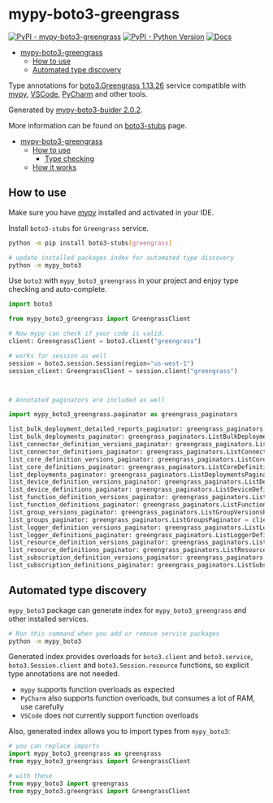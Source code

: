 # mypy-boto3-greengrass

[![PyPI - mypy-boto3-greengrass](https://img.shields.io/pypi/v/mypy-boto3-greengrass.svg?color=blue)](https://pypi.org/project/mypy-boto3-greengrass)
[![PyPI - Python Version](https://img.shields.io/pypi/pyversions/mypy-boto3-greengrass.svg?color=blue)](https://pypi.org/project/mypy-boto3-greengrass)
[![Docs](https://img.shields.io/readthedocs/mypy-boto3-builder.svg?color=blue)](https://mypy-boto3-builder.readthedocs.io/)

- [mypy-boto3-greengrass](#mypy-boto3-greengrass)
  - [How to use](#how-to-use)
  - [Automated type discovery](#automated-type-discovery)


Type annotations for
[boto3.Greengrass 1.13.26](https://boto3.amazonaws.com/v1/documentation/api/1.13.26/reference/services/greengrass.html#Greengrass) service
compatible with [mypy](https://github.com/python/mypy), [VSCode](https://code.visualstudio.com/),
[PyCharm](https://www.jetbrains.com/pycharm/) and other tools.

Generated by [mypy-boto3-buider 2.0.2](https://github.com/vemel/mypy_boto3_builder).

More information can be found on [boto3-stubs](https://pypi.org/project/boto3-stubs/) page.

- [mypy-boto3-greengrass](#mypy-boto3-greengrass)
  - [How to use](#how-to-use)
    - [Type checking](#type-checking)
  - [How it works](#how-it-works)

## How to use

Make sure you have [mypy](https://github.com/python/mypy) installed and activated in your IDE.

Install `boto3-stubs` for `Greengrass` service.

```bash
python -m pip install boto3-stubs[greengrass]

# update installed packages index for automated type discovery
python -m mypy_boto3
```

Use `boto3` with `mypy_boto3_greengrass` in your project and enjoy type checking and auto-complete.

```python
import boto3

from mypy_boto3_greengrass import GreengrassClient

# Now mypy can check if your code is valid.
client: GreengrassClient = boto3.client("greengrass")

# works for session as well
session = boto3.session.Session(region="us-west-1")
session_client: GreengrassClient = session.client("greengrass")



# Annotated paginators are included as well

import mypy_boto3_greengrass.paginator as greengrass_paginators

list_bulk_deployment_detailed_reports_paginator: greengrass_paginators.ListBulkDeploymentDetailedReportsPaginator = client.get_paginator("list_bulk_deployment_detailed_reports")
list_bulk_deployments_paginator: greengrass_paginators.ListBulkDeploymentsPaginator = client.get_paginator("list_bulk_deployments")
list_connector_definition_versions_paginator: greengrass_paginators.ListConnectorDefinitionVersionsPaginator = client.get_paginator("list_connector_definition_versions")
list_connector_definitions_paginator: greengrass_paginators.ListConnectorDefinitionsPaginator = client.get_paginator("list_connector_definitions")
list_core_definition_versions_paginator: greengrass_paginators.ListCoreDefinitionVersionsPaginator = client.get_paginator("list_core_definition_versions")
list_core_definitions_paginator: greengrass_paginators.ListCoreDefinitionsPaginator = client.get_paginator("list_core_definitions")
list_deployments_paginator: greengrass_paginators.ListDeploymentsPaginator = client.get_paginator("list_deployments")
list_device_definition_versions_paginator: greengrass_paginators.ListDeviceDefinitionVersionsPaginator = client.get_paginator("list_device_definition_versions")
list_device_definitions_paginator: greengrass_paginators.ListDeviceDefinitionsPaginator = client.get_paginator("list_device_definitions")
list_function_definition_versions_paginator: greengrass_paginators.ListFunctionDefinitionVersionsPaginator = client.get_paginator("list_function_definition_versions")
list_function_definitions_paginator: greengrass_paginators.ListFunctionDefinitionsPaginator = client.get_paginator("list_function_definitions")
list_group_versions_paginator: greengrass_paginators.ListGroupVersionsPaginator = client.get_paginator("list_group_versions")
list_groups_paginator: greengrass_paginators.ListGroupsPaginator = client.get_paginator("list_groups")
list_logger_definition_versions_paginator: greengrass_paginators.ListLoggerDefinitionVersionsPaginator = client.get_paginator("list_logger_definition_versions")
list_logger_definitions_paginator: greengrass_paginators.ListLoggerDefinitionsPaginator = client.get_paginator("list_logger_definitions")
list_resource_definition_versions_paginator: greengrass_paginators.ListResourceDefinitionVersionsPaginator = client.get_paginator("list_resource_definition_versions")
list_resource_definitions_paginator: greengrass_paginators.ListResourceDefinitionsPaginator = client.get_paginator("list_resource_definitions")
list_subscription_definition_versions_paginator: greengrass_paginators.ListSubscriptionDefinitionVersionsPaginator = client.get_paginator("list_subscription_definition_versions")
list_subscription_definitions_paginator: greengrass_paginators.ListSubscriptionDefinitionsPaginator = client.get_paginator("list_subscription_definitions")
```

## Automated type discovery

`mypy_boto3` package can generate index for `mypy_boto3_greengrass` and other installed services.

```bash
# Run this command when you add or remove service packages
python -m mypy_boto3
```

Generated index provides overloads for `boto3.client` and `boto3.service`,
`boto3.Session.client` and `boto3.Session.resource` functions,
so explicit type annotations are not needed.

- `mypy` supports function overloads as expected
- `PyCharm` also supports function overloads, but consumes a lot of RAM, use carefully
- `VSCode` does not currently support function overloads

Also, generated index allows you to import types from `mypy_boto3`:

```python
# you can replace imports
import mypy_boto3_greengrass as greengrass
from mypy_boto3_greengrass import GreengrassClient

# with these
from mypy_boto3 import greengrass
from mypy_boto3.greengrass import GreengrassClient
```